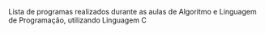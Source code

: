 Lista de programas realizados durante as aulas de Algoritmo e Linguagem de Programação, utilizando Linguagem C
